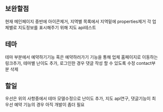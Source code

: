 ## 보완할점
현재 메인페이지 중반에 아이콘제거, 지역별 목록에서 지역밑에 properties제거
각 업체별로 지도정보를 표시해주기 위해 지도 api테스트

## 테마
테마 부분에서 예약하기기능 혹은 예약하러가기 기능을 통해 업체 홈페이지로 이동하는 링크추가, 테마별 난이도 추가, 로그인한 경우 댓글 작성 할 수 있도록 수정 contact부분 삭제

## 할일
우선은 위의 사항중에서 테마 모델수정으로 난이도 추가, 지도 api연구, 댓글기능이 최우선 예약 기능의 경우 아직 개발이 좀더 필요
